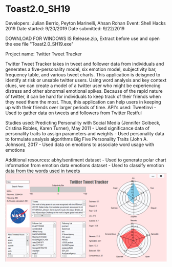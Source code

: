 # Toast2.0_SH19

Developers: Julian Berrio, Peyton Marinelli, Ahsan Rohan
Event: Shell Hacks 2019
Date started: 9/20/2019
Date submitted: 9/22/2019


DOWNLOAD FOR WINDOWS IS Release.zip, Extract before use and open the exe file "Toast2.0_SH19.exe"

Project name: Twitter Tweet Tracker


  Twitter Tweet Tracker takes in tweet and follower data from individuals and generates a five-personality model, six emotion model,
  subjectivity bar, frequency table, and various tweet charts. This application is deisgned to identify at risk or unsable twitter users.
  Using word analysis and key context clues, we can create a model of a twitter user who might be experiencing distress and other abnormal
  emotional spikes. Because of the rapid nature of twitter, it can be hard for individuals to keep track of their friends when they need
  them the most. Thus, this application can help users in keeping up with their friends over larger periods of time.
API's used:
  Tweetinvi
    - Used to gather data on tweets and followers from Twitter
  Restful
    
Studies used:
  Predicting Personality with Social Media (Jennifer Golbeck, Cristina Robles, Karen Turner), May 2011
    - Used significance data of personality traits to assign parameters and weights 
    - Used personality data to formulate analysis algorithms 
  Big Five Personality Traits (John A. Johnson), 2017
    - Used data on emotions to associate word usage with emotions
    
Additional resources:
  abhy/sentiment dataset
    - Used to generate polar chart information from emotion data
  emotions dataset
    - Used to classify emotion data from the words used in tweets 
    ![](Resourses/Images/NasaScreenshot.PNG)
  
